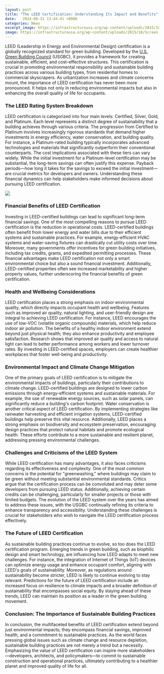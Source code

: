 ```yaml
---
layout: post
title: "The LEED Certification: Understanding Its Impact and Benefits"
date:   2024-08-31 13:44:41 +0000
categories: News
excerpt_image: https://infrastructureusa.org/wp-content/uploads/2015/10/Screen-Shot-2015-10-26-at-13.17.06.jpg
image: https://infrastructureusa.org/wp-content/uploads/2015/10/Screen-Shot-2015-10-26-at-13.17.06.jpg
---
```


LEED (Leadership in Energy and Environmental Design) certification is a globally recognized standard for green building. Developed by the [U.S. Green Building Council](https://fr.edu.vn/en/United_States_Green_Building_Council) (USGBC), it provides a framework for creating sustainable, efficient, and cost-effective structures. This certification is crucial in promoting environmental responsibility and sustainable building practices across various building types, from residential homes to commercial skyscrapers. As urbanization increases and climate concerns mount, the importance of LEED certification has never been more pronounced. It helps not only in reducing environmental impacts but also in enhancing the overall quality of life for occupants.
### The LEED Rating System Breakdown
LEED certification is categorized into four main levels: Certified, Silver, Gold, and Platinum. Each level represents a distinct degree of sustainability that a building achieves through various criteria. The progression from Certified to Platinum involves increasingly rigorous standards that demand higher investments in energy efficiency, water conservation, and building quality. For instance, a Platinum-rated building typically incorporates advanced technologies and materials that significantly outperform their conventional counterparts.
The cost implications associated with these tiers can vary widely. While the initial investment for a Platinum-level certification may be substantial, the long-term savings can often justify this expense. Payback periods—how long it takes for the savings to exceed the initial investment—are crucial metrics for developers and owners. Understanding these financial dynamics can help stakeholders make informed decisions about pursuing LEED certification. 

![](https://infrastructureusa.org/wp-content/uploads/2015/10/Screen-Shot-2015-10-26-at-13.17.06.jpg)
### Financial Benefits of LEED Certification
Investing in LEED-certified buildings can lead to significant long-term financial savings. One of the most compelling reasons to pursue LEED certification is the reduction in operational costs. LEED-certified buildings often benefit from lower energy and water bills due to their efficient systems and sustainable practices. For example, energy-efficient HVAC systems and water-saving fixtures can drastically cut utility costs over time.
Moreover, many governments offer incentives for green building initiatives, including tax credits, grants, and expedited permitting processes. These financial advantages make LEED certification not only a smart environmental choice but also a sound financial investment. Additionally, LEED-certified properties often see increased marketability and higher property values, further underscoring the financial benefits of green certification.
### Health and Wellbeing Considerations
LEED certification places a strong emphasis on indoor environmental quality, which directly impacts occupant health and wellbeing. Features such as improved air quality, natural lighting, and user-friendly design are integral to achieving LEED certification. For instance, LEED encourages the use of low-VOC (volatile organic compounds) materials, which help reduce indoor air pollution.
The benefits of a healthy indoor environment extend beyond just physical health; they also enhance productivity and employee satisfaction. Research shows that improved air quality and access to natural light can lead to better performance among workers and lower turnover rates. By investing in LEED-certified spaces, employers can create healthier workplaces that foster well-being and productivity.
### Environmental Impact and Climate Change Mitigation
One of the primary goals of LEED certification is to mitigate the environmental impacts of buildings, particularly their contributions to climate change. LEED-certified buildings are designed to lower carbon emissions through energy-efficient systems and sustainable materials. For example, the use of renewable energy sources, such as solar panels, can significantly reduce a building's carbon footprint.
Water conservation is another critical aspect of LEED certification. By implementing strategies like rainwater harvesting and efficient irrigation systems, LEED-certified buildings help preserve this vital resource. Additionally, LEED places a strong emphasis on biodiversity and ecosystem preservation, encouraging design practices that protect natural habitats and promote ecological health. These efforts contribute to a more sustainable and resilient planet, addressing pressing environmental challenges.
### Challenges and Criticisms of the LEED System
While LEED certification has many advantages, it also faces criticisms regarding its effectiveness and complexity. One of the most common concerns is the potential for "greenwashing," where buildings may claim to be green without meeting substantial environmental standards. Critics argue that the certification process can be convoluted and may deter some developers from pursuing LEED status.
Additionally, achieving certain credits can be challenging, particularly for smaller projects or those with limited budgets. The evolution of the LEED system over the years has aimed to address these issues, with the USGBC continually refining its criteria to enhance transparency and accessibility. Understanding these challenges is crucial for stakeholders who wish to navigate the LEED certification process effectively.
### The Future of LEED Certification
As sustainable building practices continue to evolve, so too does the LEED certification program. Emerging trends in green building, such as biophilic design and smart technology, are influencing how LEED adapts to meet new challenges. For instance, the integration of Internet of Things (IoT) devices can optimize energy usage and enhance occupant comfort, aligning with LEED's goals of sustainability.
Moreover, as regulations around sustainability become stricter, LEED is likely to continue evolving to stay relevant. Predictions for the future of LEED certification include an increased focus on resilience to climate impacts and a broader definition of sustainability that encompasses social equity. By staying ahead of these trends, LEED can maintain its position as a leader in the green building movement.
### Conclusion: The Importance of Sustainable Building Practices
In conclusion, the multifaceted benefits of LEED certification extend beyond just environmental impacts; they encompass financial savings, improved health, and a commitment to sustainable practices. As the world faces pressing global issues such as climate change and resource depletion, sustainable building practices are not merely a trend but a necessity. Emphasizing the value of LEED certification can inspire more stakeholders—developers, architects, and policymakers—to commit to sustainable construction and operational practices, ultimately contributing to a healthier planet and improved quality of life for all.